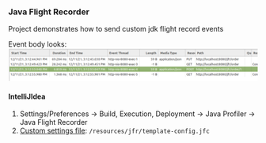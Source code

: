 ### Java Flight Recorder
Project demonstrates how to send custom jdk flight record events

Event body looks:
![screenshot from jmc](./event-body.png)

#### IntelliJIdea
1. Settings/Preferences -> Build, Execution, Deployment -> Java Profiler -> Java Flight Recorder
2. [Custom settings file](https://www.jetbrains.com/help/idea/java-flight-recorder.html#jfr-configurations): `/resources/jfr/template-config.jfc`